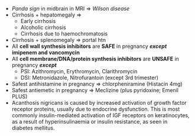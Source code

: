 - _Panda sign_ in midbrain in MRI => _Wilson disease_ 
- Cirrhosis + hepatomegaly => 
    - Early cirrhosis 
    - Alcoholic cirrhosis 
    - Cirrhosis due to haemochromatosis 
- Cirrhosis + splenomegaly => portal htn 
- All **cell wall synthesis inhibitors** are **SAFE** in pregnancy **_except_ imipenem and vancomycin** 
- All **cell membrane/DNA/protein synthesis inhibitors** are **UNSAFE** in pregnancy **_except_**
    - PSI: Azithromycin, Erythromycin, Clarithromycin 
    - DSI: Metronidazole, Nitrofurantoin (except 3rd trimester)
- Safest antihistamine in pregnancy => chlorpheniramine (Histacin 4mg)
- Safest antiemetic in pregnancy => Meclizine (plus pyridoxine; Emenil PLUS)
- Acanthosis nigricans is caused by increased activation of growth factor receptor proteins, usually due to endocrine dysfunction. This is most commonly insulin-mediated activation of IGF receptors on keratinocytes, as a result of hyperinsulinaemia or insulin resistance, as seen in diabetes mellitus.